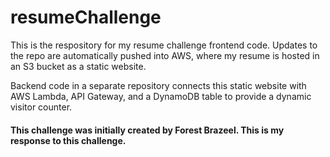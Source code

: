 # resumeChallenge

This is the respository for my resume challenge frontend code. Updates to the repo are automatically pushed into AWS, where my resume is hosted in an S3 bucket as a static website.

Backend code in a separate repository connects this static website with AWS Lambda, API Gateway, and a DynamoDB table to provide a dynamic visitor counter.

#### This challenge was initially created by Forest Brazeel. This is my response to this challenge. 
